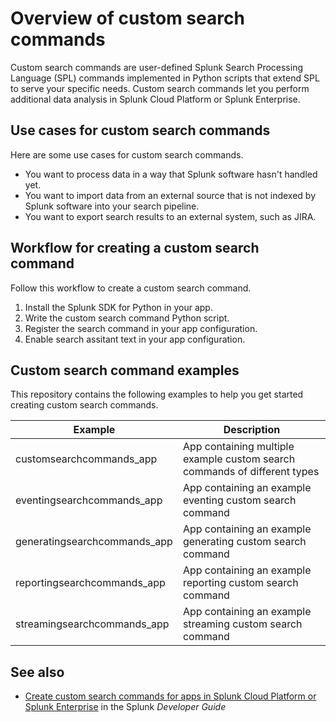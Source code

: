 # Overview of custom search commands

Custom search commands are user-defined Splunk Search Processing Language (SPL) commands implemented in Python scripts that extend SPL to serve your specific needs. Custom search commands let you perform additional data analysis in Splunk Cloud Platform or Splunk Enterprise. 

## Use cases for custom search commands

Here are some use cases for custom search commands.

* You want to process data in a way that Splunk software hasn't handled yet.
* You want to import data from an external source that is not indexed by Splunk software into your search pipeline.
* You want to export search results to an external system, such as JIRA.

## Workflow for creating a custom search command

Follow this workflow to create a custom search command.

1. Install the Splunk SDK for Python in your app.
2. Write the custom search command Python script.
3. Register the search command in your app configuration.
4. Enable search assitant text in your app configuration.

## Custom search command examples

This repository contains the following examples to help you get started creating custom search commands.

| Example                      | Description                                                               |
|------------------------------|---------------------------------------------------------------------------|
| customsearchcommands_app     | App containing multiple example custom search commands of different types |
| eventingsearchcommands_app   | App containing an example eventing custom search command                  |
| generatingsearchcommands_app | App containing an example generating custom search command                |
| reportingsearchcommands_app  | App containing an example reporting custom search command                 |
| streamingsearchcommands_app  | App containing an example streaming custom search command                 |

## See also

* [Create custom search commands for apps in Splunk Cloud Platform or Splunk Enterprise](https://dev.splunk.com/enterprise/docs/devtools/customsearchcommands) in the Splunk *Developer Guide*